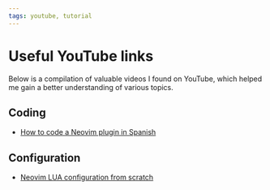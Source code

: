 ```yaml
---
tags: youtube, tutorial
---
```

# Useful YouTube links

Below is a compilation of valuable videos I found on YouTube, which helped me gain a better understanding of various topics.

## Coding

-  [How to code a Neovim plugin in Spanish](https://www.youtube.com/watch?v=hds9T_58G-0)

## Configuration

- [Neovim LUA configuration from scratch](https://www.youtube.com/watch?v=w7i4amO_zaE)